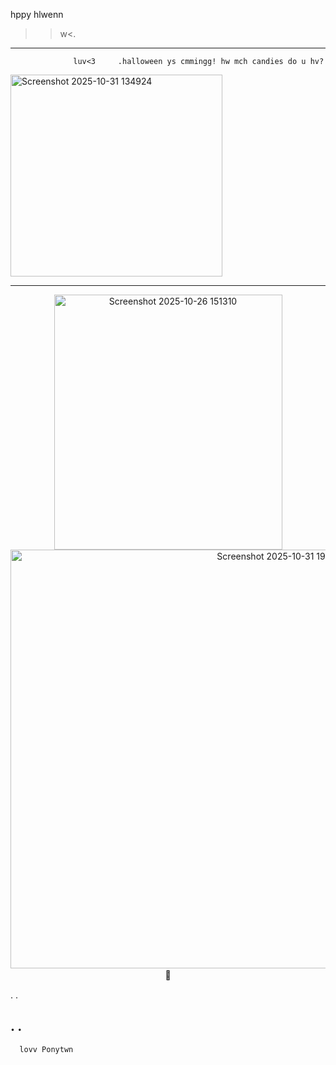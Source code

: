  hppy hlwenn
>>w<.
--------
                  luv<3     .halloween ys cmmingg! hw mch candies do u hv?
<p align="left">  
                  
<img width="339" height="323" alt="Screenshot 2025-10-31 134924" src="https://github.com/user-attachments/assets/2f9ba7c3-5631-453f-9395-13cd37536c6f" />

 ------------------------------     
 <p align="center">  
<img width="365" height="408" alt="Screenshot 2025-10-26 151310" src="https://github.com/user-attachments/assets/1aa514cf-cd81-4a1e-80f6-97e97601add1" /> 
  <img width="853" height="670" alt="Screenshot 2025-10-31 194224" src="https://github.com/user-attachments/assets/825db29e-0e02-4078-8f69-454a35aded3f" />
  🦴　　

  .
  .

  .
  .
----------------------
      lovv Ponytwn
